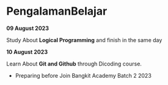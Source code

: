# PengalamanBelajar

**09 August 2023**

Study About <strong>Logical Programming</strong> and finish in the same day

**10 August 2023**

Learn About <strong>Git and Github</strong> through Dicoding course.

* Preparing before Join Bangkit Academy Batch 2 2023

